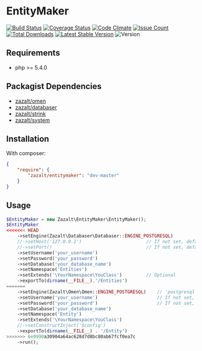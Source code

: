 EntityMaker
=================

[![Build Status](https://travis-ci.org/Zazalt/EntityMaker.svg?branch=master)](https://travis-ci.org/Zazalt/EntityMaker)
[![Coverage Status](https://coveralls.io/repos/github/Zazalt/EntityMaker/badge.svg?branch=master)](https://coveralls.io/github/Zazalt/EntityMaker?branch=master)
[![Code Climate](https://codeclimate.com/github/Zazalt/EntityMaker/badges/gpa.svg)](https://codeclimate.com/github/Zazalt/EntityMaker)
[![Issue Count](https://codeclimate.com/github/Zazalt/EntityMaker/badges/issue_count.svg)](https://codeclimate.com/github/Zazalt/EntityMaker/issues)
[![Total Downloads](https://poser.pugx.org/zazalt/entitymaker/downloads)](https://packagist.org/packages/zazalt/entitymaker/stats)
[![Latest Stable Version](https://poser.pugx.org/zazalt/entitymaker/v/stable)](https://packagist.org/packages/zazalt/entitymaker)
![Version](https://img.shields.io/badge/version-beta-yellow.svg)



Requirements
---------------
* php >= 5.4.0

Packagist Dependencies
---------------
* [zazalt/omen](https://github.com/zazalt/omen)
* [zazalt/databaser](https://github.com/zazalt/databaser)
* [zazalt/strink](https://github.com/zazalt/strink)
* [zazalt/system](https://github.com/zazalt/system)

Installation
---------------
With composer:
``` json
{
	"require": {
		"zazalt/entitymaker": "dev-master"
	}
}
```

## Usage
```php
$EntityMaker = new Zazalt\EntityMaker\EntityMaker();
$EntityMaker
<<<<<<< HEAD
    ->setEngine(Zazalt\Databaser\Databaser::ENGINE_POSTGRESQL)
    //->setHost('127.0.0.1')                        // If not set, default is 127.0.0.1
    //->setPort()                                   // If not set, default is 5432 (PostgreSQL default port)
    ->setUsername('your_username')
    ->setPassword('your_password')
    ->setDatabase('your_database_name')
    ->setNamespace('Entities')
    ->setExtends('\YourNamespace\YouClass')         // Optional
    ->exportTo(dirname(__FILE__).'/Entities')
=======
    ->setEngine(Zazalt\Omen\Omen::ENGINE_POSTGRESQL)    // 'postgresql'
    ->setUsername('your_username')                      // If not set, default is 127.0.0.1
    ->setPassword('your_password')                      // If not set, default is 5432 (PostgreSQL default port)
    ->setDatabase('your_database_name')
    ->setNamespace('Entity')
    ->setExtends('\YourNamespace\YouClass')
    //->setConstructInject('$config')
    ->exportTo(dirname(__FILE__) . '/Entity')
>>>>>>> 6e9990a30904a64ac628d7d8bc80ab67fcf0ea7c
    ->run();
```
